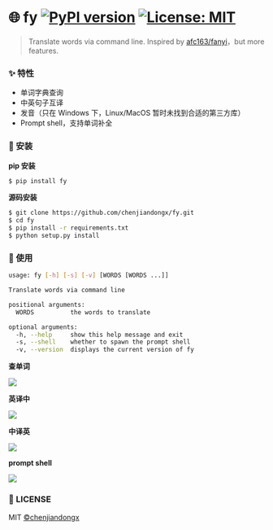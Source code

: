 # 🌐 fy [![PyPI version](https://badge.fury.io/py/fy.svg)](https://badge.fury.io/py/fy)  [![License: MIT](https://img.shields.io/badge/License-MIT-brightgreen.svg)](https://opensource.org/licenses/MIT)

> Translate words via command line. Inspired by [afc163/fanyi](https://github.com/afc163/fanyi)，but more features.

### ✨ 特性

* 单词字典查询
* 中英句子互译
* 发音（只在 Windows 下，Linux/MacOS 暂时未找到合适的第三方库）
* Prompt shell，支持单词补全

### 🔰 安装

**pip 安装**
```bash
$ pip install fy
```

**源码安装**
```bash
$ git clone https://github.com/chenjiandongx/fy.git
$ cd fy
$ pip install -r requirements.txt
$ python setup.py install
```

### 📝 使用

```bash
usage: fy [-h] [-s] [-v] [WORDS [WORDS ...]]

Translate words via command line

positional arguments:
  WORDS          the words to translate

optional arguments:
  -h, --help     show this help message and exit
  -s, --shell    whether to spawn the prompt shell
  -v, --version  displays the current version of fy
```

**查单词**

![](https://user-images.githubusercontent.com/19553554/51759080-60407900-2102-11e9-8d8b-3de94c8a9c8a.png)

**英译中**

![](https://user-images.githubusercontent.com/19553554/51759141-849c5580-2102-11e9-9097-08f85bcb873f.png)

**中译英**

![](https://user-images.githubusercontent.com/19553554/51759144-8534ec00-2102-11e9-9cf7-349ad5f4954b.png)

**prompt shell**

![](https://user-images.githubusercontent.com/19553554/51759432-2d4ab500-2103-11e9-948d-45320fd90504.gif)


### 📃 LICENSE

MIT [©chenjiandongx](https://github.com/chenjiandongx)
